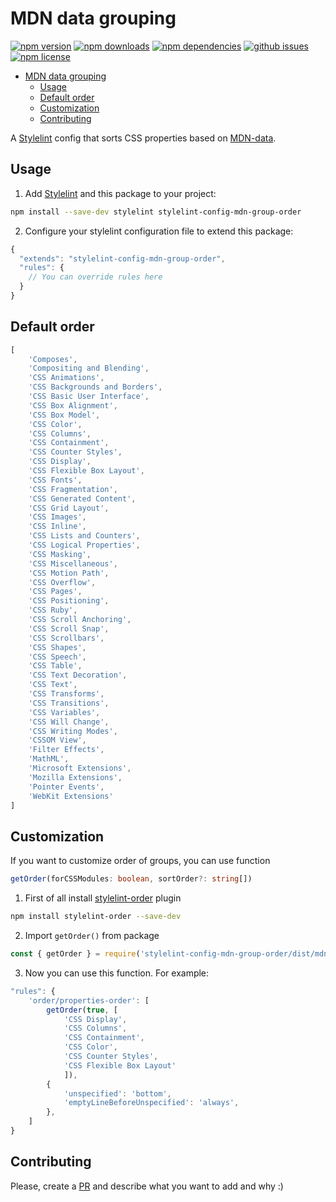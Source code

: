 # MDN data grouping

[![npm version][npm-img]][npm-url]
[![npm downloads][npm-dls]][npm-url]
[![npm dependencies][npm-deps]][npm-deps]
[![github issues][issues-img]][issues-url]
[![npm license][npm-license]][npm-url]

- [MDN data grouping](#mdn-data-grouping)
	- [Usage](#usage)
	- [Default order](#default-order)
	- [Customization](#customization)
	- [Contributing](#contributing)

A [Stylelint][] config that sorts CSS properties based on [MDN-data][].

## Usage

1. Add [Stylelint][] and this package to your project:

```bash
npm install --save-dev stylelint stylelint-config-mdn-group-order
```

2. Configure your stylelint configuration file to extend this package:

```js
{
  "extends": "stylelint-config-mdn-group-order",
  "rules": {
	// You can override rules here
  }
}
```

## Default order
```js
[
	'Composes',
	'Compositing and Blending',
	'CSS Animations',
	'CSS Backgrounds and Borders',
	'CSS Basic User Interface',
	'CSS Box Alignment',
	'CSS Box Model',
	'CSS Color',
	'CSS Columns',
	'CSS Containment',
	'CSS Counter Styles',
	'CSS Display',
	'CSS Flexible Box Layout',
	'CSS Fonts',
	'CSS Fragmentation',
	'CSS Generated Content',
	'CSS Grid Layout',
	'CSS Images',
	'CSS Inline',
	'CSS Lists and Counters',
	'CSS Logical Properties',
	'CSS Masking',
	'CSS Miscellaneous',
	'CSS Motion Path',
	'CSS Overflow',
	'CSS Pages',
	'CSS Positioning',
	'CSS Ruby',	
	'CSS Scroll Anchoring',
	'CSS Scroll Snap',
	'CSS Scrollbars',
	'CSS Shapes',
	'CSS Speech',
	'CSS Table',
	'CSS Text Decoration',
	'CSS Text',
	'CSS Transforms',
	'CSS Transitions',
	'CSS Variables',
	'CSS Will Change',
	'CSS Writing Modes',
	'CSSOM View',
	'Filter Effects',
	'MathML',
	'Microsoft Extensions',
	'Mozilla Extensions',
	'Pointer Events',
	'WebKit Extensions'
]
```

## Customization

If you want to customize order of groups, you can use function
```ts
getOrder(forCSSModules: boolean, sortOrder?: string[])
```

1. First of all install [stylelint-order][] plugin
```bash
npm install stylelint-order --save-dev
```
2. Import `getOrder()` from package
```js
const { getOrder } = require('stylelint-config-mdn-group-order/dist/mdn-groups')
```
3. Now you can use this function. 
   For example:

```js
"rules": {
	'order/properties-order': [
		getOrder(true, [
			'CSS Display',
			'CSS Columns',
			'CSS Containment',
			'CSS Color',
			'CSS Counter Styles',
			'CSS Flexible Box Layout'
			]),
		{
			'unspecified': 'bottom',
			'emptyLineBeforeUnspecified': 'always',
		},
	]
}
```
## Contributing

Please, create a [PR][] and describe what you want to add and why :)

[npm-url]: https://www.npmjs.com/package/stylelint-config-mdn-group-order

[npm-img]: https://img.shields.io/npm/v/stylelint-config-mdn-group-order

[npm-dls]: https://img.shields.io/npm/dt/stylelint-config-mdn-group-order

[npm-deps]: https://img.shields.io/david/playhardgopro/stylelint-config-mdn-group-order

[issues-url]: https://github.com/playhardgopro/stylelint-config-mdn-group-order/issues

[issues-img]: https://img.shields.io/github/issues/playhardgopro/stylelint-config-mdn-group-order

[npm-license]: https://img.shields.io/npm/l/stylelint-config-mdn-group-order

[stylelint]: https://github.com/stylelint/stylelint

[stylelint-order]: https://github.com/hudochenkov/stylelint-order

[mdn-data]: https://github.com/mdn/data

[pr]: https://github.com/playhardgopro/stylelint-config-mdn-group-order/pulls
